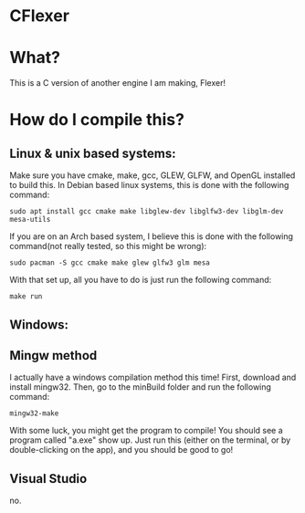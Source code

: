 # CFlexer

# What?
This is a C version of another engine I am making, Flexer!

# How do I compile this?
## Linux & unix based systems:
Make sure you have cmake, make, gcc, GLEW, GLFW, and OpenGL installed to build this. In Debian based linux systems, this is done with the following command:
```
sudo apt install gcc cmake make libglew-dev libglfw3-dev libglm-dev mesa-utils
```
If you are on an Arch based system, I believe this is done with the following command(not really tested, so this might be wrong):
```
sudo pacman -S gcc cmake make glew glfw3 glm mesa
```

With that set up, all you have to do is just run the following command:
```
make run
```
## Windows:
## Mingw method
I actually have a windows compilation method this time!
First, download and install mingw32. Then, go to the minBuild folder and run the following command:
```
mingw32-make
```
With some luck, you might get the program to compile! You should see a program called "a.exe" show up. Just run this (either on the terminal, or by double-clicking on the app), and you should be good to go!
## Visual Studio
no.
